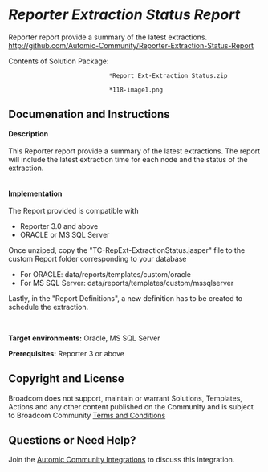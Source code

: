*Reporter Extraction Status Report*
=============


Reporter report provide a summary of the latest extractions.
http://github.com/Automic-Community/Reporter-Extraction-Status-Report

<!-- List of attached files -->
Contents of Solution Package:

						
								*Report_Ext-Extraction_Status.zip
								
								*118-image1.png
								
						


Documenation and Instructions
---

<p><span><strong class="bbc">Description</strong></span><br /><br />This Reporter report provide a summary of the latest extractions. The report will include the latest extraction time for each node and the status of the extraction.<br /><br /><br /><span><strong class="bbc">Implementation</strong></span><br /><br />The Report provided is compatible with</p>
<ul class="bbc">
<li>Reporter 3.0 and above</li>
<li>ORACLE or MS SQL Server</li>
</ul>
<p>Once unziped, copy the "TC-RepExt-ExtractionStatus.jasper" file to the custom Report folder corresponding to your database</p>
<ul class="bbc">
<li>For ORACLE: data/reports/templates/custom/oracle</li>
<li>For MS SQL Server: data/reports/templates/custom/mssqlserver</li>
</ul>
<p>Lastly, in the "Report Definitions", a new definition has to be created to schedule the extraction.</p>
<p>&nbsp;</p>
<p><strong class="title">Target environments:</strong> Oracle, MS SQL Server</p>
<p><strong class="title">Prerequisites:</strong> Reporter 3 or above</p>

Copyright and License
---

Broadcom does not support, maintain or warrant Solutions, Templates, Actions and any other content published on the Community and is subject to Broadcom Community [Terms and Conditions](https://community.broadcom.com/termsandconditions)


Questions or Need Help? 
---
Join the [Automic Community Integrations](https://community.broadcom.com/communities/community-home?CommunityKey=83e49dd4-b93e-464a-a343-2bb1e51c13ec) to discuss this integration.
